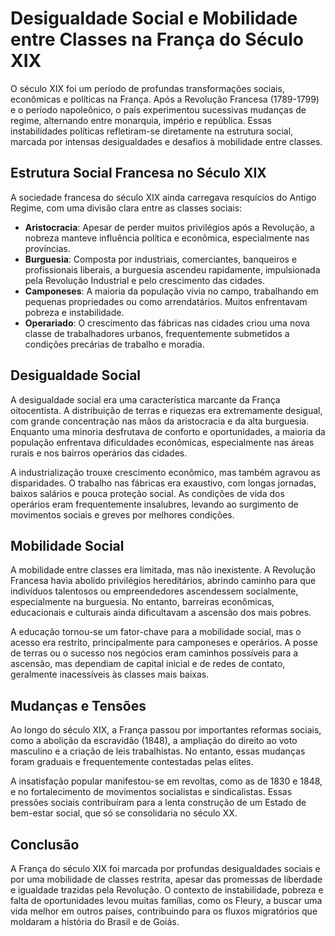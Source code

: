 # Desigualdade Social e Mobilidade entre Classes na França do Século XIX

O século XIX foi um período de profundas transformações sociais, econômicas e políticas na França. Após a Revolução Francesa (1789-1799) e o período napoleônico, o país experimentou sucessivas mudanças de regime, alternando entre monarquia, império e república. Essas instabilidades políticas refletiram-se diretamente na estrutura social, marcada por intensas desigualdades e desafios à mobilidade entre classes.

## Estrutura Social Francesa no Século XIX

A sociedade francesa do século XIX ainda carregava resquícios do Antigo Regime, com uma divisão clara entre as classes sociais:

- **Aristocracia**: Apesar de perder muitos privilégios após a Revolução, a nobreza manteve influência política e econômica, especialmente nas províncias.
- **Burguesia**: Composta por industriais, comerciantes, banqueiros e profissionais liberais, a burguesia ascendeu rapidamente, impulsionada pela Revolução Industrial e pelo crescimento das cidades.
- **Camponeses**: A maioria da população vivia no campo, trabalhando em pequenas propriedades ou como arrendatários. Muitos enfrentavam pobreza e instabilidade.
- **Operariado**: O crescimento das fábricas nas cidades criou uma nova classe de trabalhadores urbanos, frequentemente submetidos a condições precárias de trabalho e moradia.

## Desigualdade Social

A desigualdade social era uma característica marcante da França oitocentista. A distribuição de terras e riquezas era extremamente desigual, com grande concentração nas mãos da aristocracia e da alta burguesia. Enquanto uma minoria desfrutava de conforto e oportunidades, a maioria da população enfrentava dificuldades econômicas, especialmente nas áreas rurais e nos bairros operários das cidades.

A industrialização trouxe crescimento econômico, mas também agravou as disparidades. O trabalho nas fábricas era exaustivo, com longas jornadas, baixos salários e pouca proteção social. As condições de vida dos operários eram frequentemente insalubres, levando ao surgimento de movimentos sociais e greves por melhores condições.

## Mobilidade Social

A mobilidade entre classes era limitada, mas não inexistente. A Revolução Francesa havia abolido privilégios hereditários, abrindo caminho para que indivíduos talentosos ou empreendedores ascendessem socialmente, especialmente na burguesia. No entanto, barreiras econômicas, educacionais e culturais ainda dificultavam a ascensão dos mais pobres.

A educação tornou-se um fator-chave para a mobilidade social, mas o acesso era restrito, principalmente para camponeses e operários. A posse de terras ou o sucesso nos negócios eram caminhos possíveis para a ascensão, mas dependiam de capital inicial e de redes de contato, geralmente inacessíveis às classes mais baixas.

## Mudanças e Tensões

Ao longo do século XIX, a França passou por importantes reformas sociais, como a abolição da escravidão (1848), a ampliação do direito ao voto masculino e a criação de leis trabalhistas. No entanto, essas mudanças foram graduais e frequentemente contestadas pelas elites.

A insatisfação popular manifestou-se em revoltas, como as de 1830 e 1848, e no fortalecimento de movimentos socialistas e sindicalistas. Essas pressões sociais contribuíram para a lenta construção de um Estado de bem-estar social, que só se consolidaria no século XX.

## Conclusão

A França do século XIX foi marcada por profundas desigualdades sociais e por uma mobilidade de classes restrita, apesar das promessas de liberdade e igualdade trazidas pela Revolução. O contexto de instabilidade, pobreza e falta de oportunidades levou muitas famílias, como os Fleury, a buscar uma vida melhor em outros países, contribuindo para os fluxos migratórios que moldaram a história do Brasil e de Goiás.